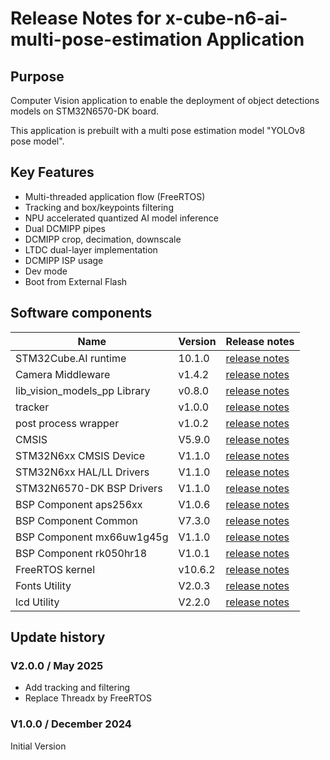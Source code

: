 # Release Notes for x-cube-n6-ai-multi-pose-estimation Application

## Purpose

Computer Vision application to enable the deployment of object detections models on STM32N6570-DK board.

This application is prebuilt with a multi pose estimation model "YOLOv8 pose model".


## Key Features

- Multi-threaded application flow (FreeRTOS)
- Tracking and box/keypoints filtering
- NPU accelerated quantized AI model inference
- Dual DCMIPP pipes
- DCMIPP crop, decimation, downscale
- LTDC dual-layer implementation
- DCMIPP ISP usage
- Dev mode
- Boot from External Flash

## Software components

| Name                          | Version             | Release notes
|-----                          | -------             | -------------
| STM32Cube.AI runtime          | 10.1.0              | [release notes](Lib/AI_Runtime/README.md)
| Camera Middleware             | v1.4.2              | [release notes](Lib/Camera_Middleware/Release_Notes.md)
| lib_vision_models_pp Library  | v0.8.0              | [release notes](Lib/lib_vision_models_pp/lib_vision_models_pp/README.md)
| tracker                       | v1.0.0              | [release notes](Lib/tracker/Release_Notes.html)
| post process wrapper          | v1.0.2              | [release notes](Lib/ai-postprocessing-wrapper/Release_Notes.html)
| CMSIS                         | V5.9.0              | [release notes](STM32Cube_FW_N6/Drivers/CMSIS/Documentation/index.html)
| STM32N6xx CMSIS Device        | V1.1.0              | [release notes](STM32Cube_FW_N6/Drivers/CMSIS/Device/ST/STM32N6xx/Release_Notes.html)
| STM32N6xx HAL/LL Drivers      | V1.1.0              | [release notes](STM32Cube_FW_N6/Drivers/STM32N6xx_HAL_Driver/Release_Notes.html)
| STM32N6570-DK BSP Drivers     | V1.1.0              | [release notes](STM32Cube_FW_N6/Drivers/BSP/STM32N6570-DK/Release_Notes.html)
| BSP Component aps256xx        | V1.0.6              | [release notes](STM32Cube_FW_N6/Drivers/BSP/Components/aps256xx/Release_Notes.html)
| BSP Component Common          | V7.3.0              | [release notes](STM32Cube_FW_N6/Drivers/BSP/Components/Common/Release_Notes.html)
| BSP Component mx66uw1g45g     | V1.1.0              | [release notes](STM32Cube_FW_N6/Drivers/BSP/Components/mx66uw1g45g/Release_Notes.html)
| BSP Component rk050hr18       | V1.0.1              | [release notes](STM32Cube_FW_N6/Drivers/BSP/Components/rk050hr18/Release_Notes.html)
| FreeRTOS kernel               | v10.6.2             | [release notes](Lib/FreeRTOS/Source/History.txt)
| Fonts Utility                 | V2.0.3              | [release notes](STM32Cube_FW_N6/Utilities/Fonts/Release_Notes.html)
| lcd Utility                   | V2.2.0              | [release notes](STM32Cube_FW_N6/Utilities/lcd/Release_Notes.html)

## Update history

### V2.0.0 / May 2025

- Add tracking and filtering
- Replace Threadx by FreeRTOS

### V1.0.0 / December 2024

Initial Version
